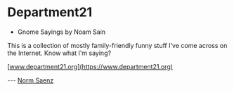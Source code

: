 # Department21

- Gnome Sayings by Noam Sain

This is a collection of mostly family-friendly funny stuff I've come across on the Internet. Know what I'm saying?

[www.department21.org](https://www.department21.org)

--- [Norm Saenz](https://en.gravatar.com/gregraven)

